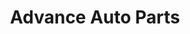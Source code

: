 ---
title: "Advance Auto Parts"
url: /amarillo/advance-auto-parts-west-amarillo-boulevard/
shop: car parts
---